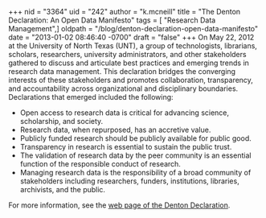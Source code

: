 +++
nid = "3364"
uid = "242"
author = "k.mcneill"
title = "The Denton Declaration: An Open Data Manifesto"
tags = [ "Research Data Management",]
oldpath = "/blog/denton-declaration-open-data-manifesto"
date = "2013-01-02 08:46:40 -0700"
draft = "false"
+++
On May 22, 2012 at the University of North Texas (UNT), a group of
technologists, librarians, scholars, researchers, university
administrators, and other stakeholders gathered to discuss and
articulate best practices and emerging trends in research data
management. This declaration bridges the converging interests of these
stakeholders and promotes collaboration, transparency, and
accountability across organizational and disciplinary boundaries.
Declarations that emerged included the following:

-   Open access to research data is critical for advancing science,
    scholarship, and society.
-   Research data, when repurposed, has an accretive value.
-   Publicly funded research should be publicly available for public
    good.
-   Transparency in research is essential to sustain the public trust.
-   The validation of research data by the peer community is an
    essential function of the responsible conduct of research.
-   Managing research data is the responsibility of a broad community of
    stakeholders including researchers, funders, institutions,
    libraries, archivists, and the public.

For more information, see the [web page of the Denton
Declaration](http://openaccess.unt.edu/denton_declaration).
